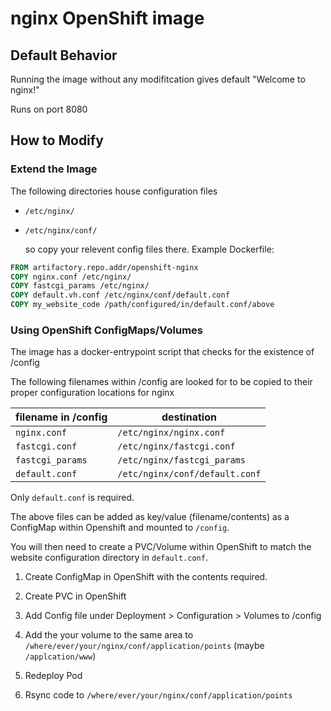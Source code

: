 # nginx OpenShift image

## Default Behavior

Running the image without any modifitcation gives default "Welcome to nginx!"

Runs on port 8080

## How to Modify

### Extend the Image

The following directories house configuration files

- `/etc/nginx/`

- `/etc/nginx/conf/`

  so copy your relevent config files there. Example Dockerfile:

```dockerfile
FROM artifactory.repo.addr/openshift-nginx
COPY nginx.conf /etc/nginx/
COPY fastcgi_params /etc/nginx/
COPY default.vh.conf /etc/nginx/conf/default.conf
COPY my_website_code /path/configured/in/default.conf/above
```

### Using OpenShift ConfigMaps/Volumes

The image has a docker-entrypoint script that checks for the existence of /config

The following filenames within /config are looked for to be copied to their proper configuration locations for nginx

| **filename in /config** | **destination**                |
| ----------------------- | ------------------------------ |
| `nginx.conf`            | `/etc/nginx/nginx.conf`        |
| `fastcgi.conf`          | `/etc/nginx/fastcgi.conf`      |
| `fastcgi_params`        | `/etc/nginx/fastcgi_params`    |
| `default.conf`          | `/etc/nginx/conf/default.conf` |

Only `default.conf` is required.

The above files can be added as key/value (filename/contents) as a ConfigMap within Openshift and mounted to `/config`.

You will then need to create a PVC/Volume within OpenShift to match the website configuration directory in `default.conf`.

1. Create ConfigMap in OpenShift with the contents required.

2. Create PVC in OpenShift

3. Add Config file under Deployment > Configuration > Volumes to /config

4. Add the your volume to the same area to `/where/ever/your/nginx/conf/application/points` (maybe `/applcation/www`)

5. Redeploy Pod

6. Rsync code to `/where/ever/your/nginx/conf/application/points`
